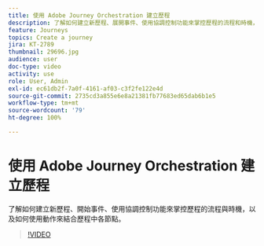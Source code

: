 ```yaml
---
title: 使用 Adobe Journey Orchestration 建立歷程
description: 了解如何建立新歷程、展開事件、使用協調控制功能來掌控歷程的流程和時機，以及如何使用動作來結合歷程中各節點。
feature: Journeys
topics: Create a journey
jira: KT-2789
thumbnail: 29696.jpg
audience: user
doc-type: video
activity: use
role: User, Admin
exl-id: ec61db2f-7a0f-4161-af03-c3f2fe122e4d
source-git-commit: 2735cd3a855e6e8a21381fb77683ed65dab6b1e5
workflow-type: tm+mt
source-wordcount: '79'
ht-degree: 100%

---
```



# 使用 Adobe Journey Orchestration 建立歷程

了解如何建立新歷程、開始事件、使用協調控制功能來掌控歷程的流程與時機，以及如何使用動作來結合歷程中各節點。

>[!VIDEO](https://video.tv.adobe.com/v/29696?quality=12&learn=on)

